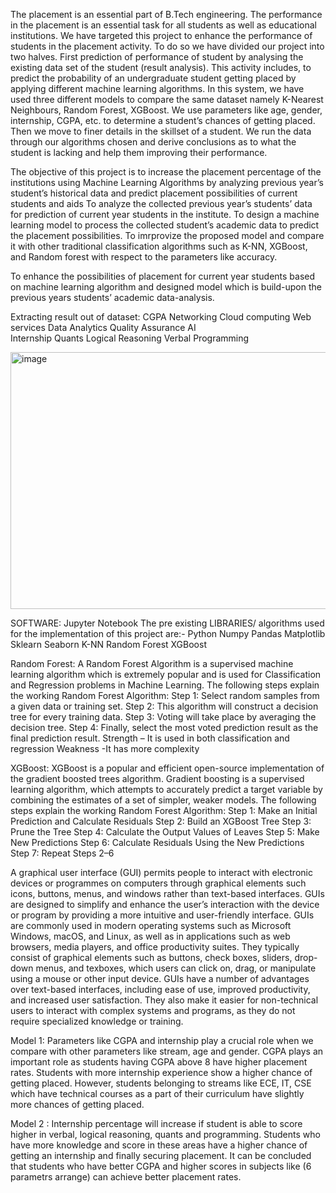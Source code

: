 The placement is an essential part of B.Tech engineering. The performance in the placement is an essential task for all students as well as educational institutions. We have targeted this project to enhance the performance of students in the placement activity. To do so we have divided our project into two halves. First prediction of performance of student by analysing the existing data set of the student (result analysis). This activity includes, to predict the probability of an undergraduate student getting placed by applying different machine learning algorithms. 
In this system, we have used three different models to compare the same dataset namely K-Nearest Neighbours, Random Forest, XGBoost. We use parameters like age, gender, internship, CGPA, etc. to determine a student’s chances of getting placed. Then we move to finer details in the skillset of a student. We run the data through our algorithms chosen and derive conclusions as to what the student is lacking and help them improving their performance. 

The objective of this project is to increase the placement percentage of the institutions using Machine Learning Algorithms by analyzing previous year’s student’s historical data and predict placement possibilities of current students and aids 
To analyze the collected previous year’s students’ data for prediction of current year students in the institute.
To design a machine learning model to process the collected student’s academic data to predict the placement possibilities.
To imrprovize the proposed model and compare it with other traditional classification algorithms such as K-NN,  XGBoost, and Random forest with respect to the parameters like accuracy.

To enhance the possibilities of placement for current year students based on machine learning algorithm and designed model which is build-upon the previous years students’ academic data-analysis. 

Extracting result out of  dataset:
CGPA
Networking
Cloud computing
Web services
Data Analytics
Quality Assurance
AI                              
Internship
Quants
Logical Reasoning
Verbal
Programming

<img width="568" height="411" alt="image" src="https://github.com/user-attachments/assets/3c484951-0de7-4896-9480-5f6f77f00e6e" />


SOFTWARE: Jupyter Notebook
The pre existing LIBRARIES/ algorithms used for the implementation of this project are:-
Python
Numpy
Pandas
Matplotlib
Sklearn
Seaborn
K-NN
Random Forest
XGBoost

Random Forest:
A Random Forest Algorithm is a supervised machine learning algorithm which is extremely popular and is used for Classification and Regression problems in Machine Learning.
The following steps explain the working Random Forest Algorithm:
Step 1: Select random samples from a given data or training set.
Step 2: This algorithm will construct a decision tree for every 
training data.
Step 3: Voting will take place by averaging the decision tree.
Step 4: Finally, select the most voted prediction result as the final 
prediction result.
Strength – It is used in both classification and regression 
Weakness -It has more complexity

XGBoost:
XGBoost is a popular and efficient open-source implementation of the gradient boosted trees algorithm. Gradient boosting is a supervised learning algorithm, which attempts to accurately predict a target variable by combining the estimates of a set of simpler, weaker models.
The following steps explain the working Random Forest Algorithm:
Step 1: Make an Initial Prediction and Calculate Residuals
Step 2: Build an XGBoost Tree
Step 3: Prune the Tree
Step 4: Calculate the Output Values of Leaves
Step 5: Make New Predictions
Step 6: Calculate Residuals Using the New Predictions
Step 7: Repeat Steps 2–6

A graphical user interface (GUI) permits people to interact with electronic devices or programmes on computers through graphical elements such icons, buttons, menus, and windows rather than text-based interfaces. GUIs are designed to simplify and enhance the user’s interaction with the device or program by providing a more intuitive and user-friendly interface. 
GUIs are commonly used in modern operating systems such as Microsoft Windows, macOS, and Linux, as well as in applications such as web browsers, media players, and office productivity suites. They typically consist of graphical elements such as buttons, check boxes, sliders, drop-down menus, and texboxes, which users can click on, drag, or manipulate using a mouse or other input device. 
GUIs have a number of advantages over text-based interfaces, including ease of use, improved productivity, and increased user satisfaction. They also make it easier for non-technical users to interact with complex systems and programs, as they do not require specialized knowledge or training.

Model 1:
Parameters like CGPA and internship play a crucial role when we compare with other parameters like stream, age and gender. CGPA plays an important role as students having CGPA above 8 have higher placement rates. Students with more internship experience show a higher chance of getting placed. However, students belonging to streams like ECE, IT, CSE which have technical courses as a part of their curriculum have slightly more chances of getting placed.

Model 2 :
Internship percentage will increase if student is able to score higher in verbal, logical reasoning, quants and programming. Students who have more knowledge and score in these areas have a higher chance of getting an internship and finally securing placement. It can be concluded that students who have better CGPA and higher scores in subjects like (6 parametrs arrange) can achieve better placement rates.









